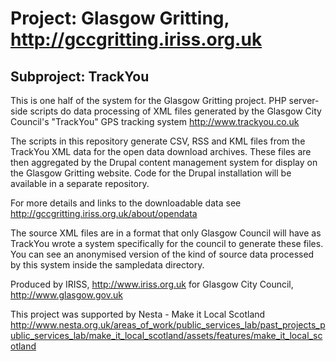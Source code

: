 Project: Glasgow Gritting, http://gccgritting.iriss.org.uk
===========================================================

Subproject: TrackYou
--------------------

This is one half of the system for the Glasgow Gritting project.
PHP server-side scripts do data processing of XML files generated by the 
Glasgow City Council's "TrackYou" GPS tracking system http://www.trackyou.co.uk

The scripts in this repository generate CSV, RSS and KML files from the TrackYou 
XML data for the open data download archives. These files are then aggregated 
by the Drupal content management system for display on the Glasgow Gritting
website. Code for the Drupal installation will be available in a separate 
repository.

For more details and links to the downloadable data see
http://gccgritting.iriss.org.uk/about/opendata

The source XML files are in a format that only Glasgow Council will have as 
TrackYou wrote a system specifically for the council to generate these files.
You can see an anonymised version of the kind of source data processed by this
system inside the sampledata directory.

Produced by IRISS, http://www.iriss.org.uk
for
Glasgow City Council, http://www.glasgow.gov.uk

This project was supported by Nesta - Make it Local Scotland 
http://www.nesta.org.uk/areas_of_work/public_services_lab/past_projects_public_services_lab/make_it_local_scotland/assets/features/make_it_local_scotland